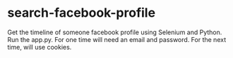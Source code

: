 # search-facebook-profile
Get the timeline of someone facebook profile using Selenium and Python.
Run the app.py.
For one time will need an email and password. For the next time, will use cookies.
